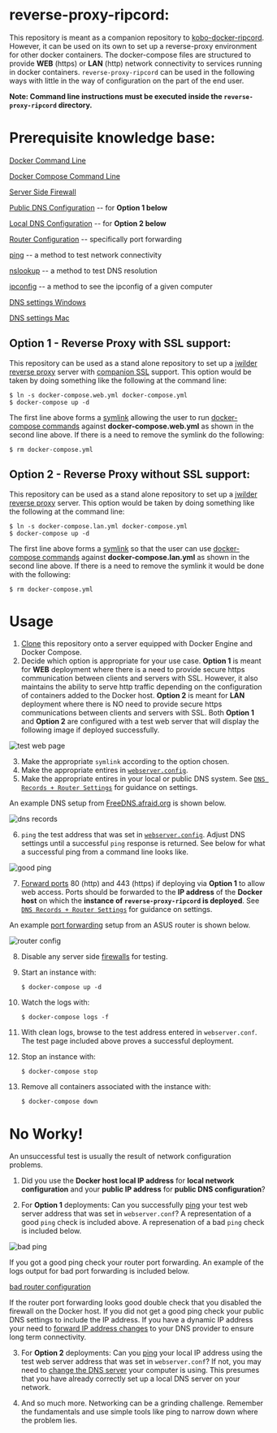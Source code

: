 # reverse-proxy-ripcord:
This repository is meant as a companion repository to [kobo-docker-ripcord](https://github.com/jpstaub/kobo-docker-ripcord).
However, it can be used on its own to set up a reverse-proxy environment for other docker containers. The docker-compose files are structured to provide **WEB** (https) or **LAN** (http) network connectivity to services running in docker containers. `reverse-proxy-ripcord` can be used in the following ways with little in the way of configuration on the part of the end user.

**Note: Command line instructions must be executed inside the `reverse-proxy-ripcord` directory.**

# Prerequisite knowledge base:
[Docker Command Line](https://docs.docker.com/engine/reference/commandline/cli/)

[Docker Compose Command Line](https://docs.docker.com/compose/reference/)

[Server Side Firewall](https://help.ubuntu.com/community/UFW)

[Public DNS Configuration](http://freedns.afraid.org/) -- for **Option 1 below**

[Local DNS Configuration](https://superuser.com/questions/45789/running-dns-locally-for-home-network) -- for **Option 2 below**

[Router Configuration](https://www.dd-wrt.com/wiki/index.php/Tutorials) -- specifically port forwarding

[ping](https://www.lifewire.com/ping-command-2618099) -- a method to test network connectivity 

[nslookup](https://www.lifewire.com/what-is-nslookup-817516) -- a method to test DNS resolution

[ipconfig](https://www.lifewire.com/what-is-nslookup-817516) -- a method to see the ipconfig of a given computer

[DNS settings Windows](https://www.windowscentral.com/how-change-your-pcs-dns-settings-windows-10)

[DNS settings Mac](http://osxdaily.com/2015/12/05/change-dns-server-settings-mac-os-x/)

## Option 1 - Reverse Proxy with SSL support:
This repository can be used as a stand alone repository to set up a [jwilder reverse proxy](https://github.com/jwilder/nginx-proxy) server with [companion SSL](https://github.com/JrCs/docker-letsencrypt-nginx-proxy-companion) support. This option would be taken by doing something like the following at the command line:
```
$ ln -s docker-compose.web.yml docker-compose.yml
$ docker-compose up -d
```
The first line above forms a [symlink](https://kb.iu.edu/d/abbe) allowing the user to run [docker-compose commands](https://docs.docker.com/compose/reference/) against **docker-compose.web.yml** as shown in the second line above. If there is a need to remove the symlink do the following:

    $ rm docker-compose.yml

## Option 2 - Reverse Proxy without SSL support:
This repository can be used as a stand alone repository to set up a [jwilder reverse proxy](https://github.com/jwilder/nginx-proxy) server. This option would be taken by doing something like the following at the command line:
```
$ ln -s docker-compose.lan.yml docker-compose.yml
$ docker-compose up -d
```
The first line above forms a [symlink](https://kb.iu.edu/d/abbe) so that the user can use [docker-compose commands](https://docs.docker.com/compose/reference/) against **docker-compose.lan.yml** as shown in the second line above. If there is a need to remove the symlink it would be done with the following:

    $ rm docker-compose.yml

# Usage
1. [Clone](https://help.github.com/articles/cloning-a-repository/) this repository onto a server equipped with Docker Engine and Docker Compose.
2. Decide which option is appropriate for your use case. **Option 1** is meant for **WEB** deployment where there is a need to provide secure https communication between clients and servers with SSL. However, it also maintains the ability to serve http traffic depending on the configuration of containers added to the Docker host. **Option 2** is meant for **LAN** deployment where there is NO need to provide secure https communications between clients and servers with SSL. Both **Option 1** and **Option 2** are configured with a test web server that will display the following image if deployed successfully. 

![test web page](./docs/test_web_page.PNG)

3. Make the appropriate `symlink` according to the option chosen.
4. Make the appropriate entires in [`webserver.config`](./webserver.config.txt).
5. Make the appropriate entires in your local or public DNS system. See [`DNS Records + Router Settings`](./docs/DNS_Records_+_Router_Settings.txt") for guidance on settings.

An example DNS setup from [FreeDNS.afraid.org](http://freedns.afraid.org/) is shown below.

![dns records](./docs/dns_records.PNG)

6. `ping` the test address that was set in [`webserver.config`](./webserver.config.txt). Adjust DNS settings until a successful `ping` response is returned. See below for what a successful ping from a command line looks like.

![good ping](./docs/good_ping_check.PNG)

7. [Forward ports](https://www.dd-wrt.com/wiki/index.php/Tutorials) 80 (http) and 443 (https) if deploying via **Option 1** to allow web access. Ports should be forwarded to the **IP address** of the **Docker host** on which the **instance of `reverse-proxy-ripcord` is deployed**. See [`DNS Records + Router Settings`](./docs/DNS_Records_+_Router_Settings.txt") for guidance on settings.

An example [port forwarding](https://www.dd-wrt.com/wiki/index.php/Port_Forwarding) setup from an ASUS router is shown below.

![router config](./docs/router_config.PNG)

8. Disable any server side [firewalls](https://help.ubuntu.com/community/UFW) for testing.
9. Start an instance with:

    ```$ docker-compose up -d```
    
10. Watch the logs with:

    ```$ docker-compose logs -f```
    
11. With clean logs, browse to the test address entered in `webserver.conf`. The test page included above proves a successful deployment.     
12. Stop an instance with:

    ```$ docker-compose stop```
    
13. Remove all containers associated with the instance with:

    ```$ docker-compose down```
    
# No Worky!
An unsuccessful test is usually the result of network configuration problems. 

1. Did you use the **Docker host local IP address** for **local network configuration** and your **public IP address** for **public DNS configuration**?

2. For **Option 1** deployments: Can you successfully [ping](https://www.lifewire.com/ping-command-2618099) your test web server address that was set in `webserver.conf`? A representation of a good `ping` check is included above. A represenation of a bad `ping` check is included below.

![bad ping](./docs/bad_ping_check.PNG)

If you got a good ping check your router port forwarding. An example of the logs output for bad port forwarding is included below.

[bad router configuration](./docs/bad_router_config.PNG)

If the router port forwarding looks good double check that you disabled the firewall on the Docker host. If you did not get a good ping check your public DNS settings to include the IP address. If you have a dynamic IP address your need to [forward IP address changes](https://freedns.afraid.org/guide/dd-wrt/) to your DNS provider to ensure long term connectivity.

3. For **Option 2** deployments: Can you [ping](https://www.lifewire.com/ping-command-2618099) your local IP address using the test web server address that was set in `webserver.conf`? If not, you may need to [change the DNS server](https://www.lifewire.com/how-to-change-dns-servers-in-windows-7-2626271) your computer is using. This presumes that you have already correctly set up a local DNS server on your network. 

4. And so much more. Networking can be a grinding challenge. Remember the fundamentals and use simple tools like ping to narrow down where the problem lies.
